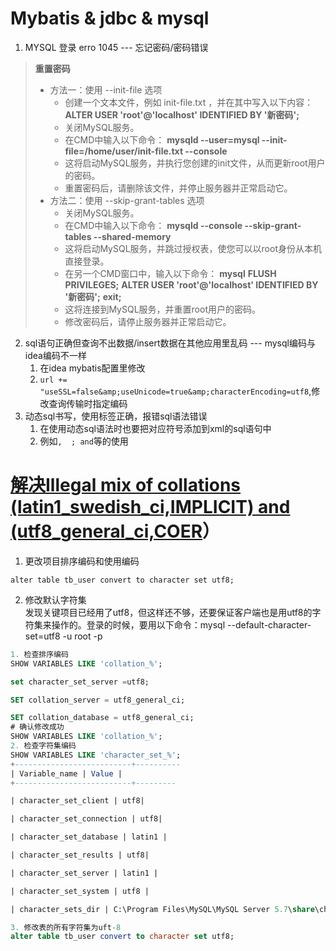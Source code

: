 <a name="RrIEy"></a>
# Mybatis & jdbc & mysql
1. MYSQL 登录 erro 1045  --- 忘记密码/密码错误
> **重置密码**
> - 方法一：使用 --init-file 选项
>    - 创建一个文本文件，例如 init-file.txt ，并在其中写入以下内容： **ALTER USER 'root'@'localhost' IDENTIFIED BY '新密码';**
>    - 关闭MySQL服务。
>    - 在CMD中输入以下命令： **mysqld --user=mysql --init-file=/home/user/init-file.txt --console**
>    - 这将启动MySQL服务，并执行您创建的init文件，从而更新root用户的密码。
>    - 重置密码后，请删除该文件，并停止服务器并正常启动它。
> - 方法二：使用 --skip-grant-tables 选项
>    - 关闭MySQL服务。
>    - 在CMD中输入以下命令： **mysqld --console --skip-grant-tables --shared-memory**
>    - 这将启动MySQL服务，并跳过授权表，使您可以以root身份从本机直接登录。
>    - 在另一个CMD窗口中，输入以下命令： **mysql** **FLUSH PRIVILEGES;** **ALTER USER 'root'@'localhost' IDENTIFIED BY '新密码';** **exit;**
>    - 这将连接到MySQL服务，并重置root用户的密码。
>    - 修改密码后，请停止服务器并正常启动它。

2. sql语句正确但查询不出数据/insert数据在其他应用里乱码 --- mysql编码与idea编码不一样
   1. 在idea mybatis配置里修改
   2. `url += "useSSL=false&amp;useUnicode=true&amp;characterEncoding=utf8`,修改查询传输时指定编码
3. 动态sql书写，使用标签正确，报错sql语法错误
   1. 在使用动态sql语法时也要把对应符号添加到xml的sql语句中
   2. 例如`,  ; and`等的使用
<a name="CvvJA"></a>
# [解决Illegal mix of collations (latin1_swedish_ci,IMPLICIT) and (utf8_general_ci,COER](https://www.cnblogs.com/zjoch/p/5526969.html)）

1. 更改项目排序编码和使用编码

`alter table tb_user convert to character set utf8;`

2. 修改默认字符集<br />发现关键项目已经用了utf8，但这样还不够，还要保证客户端也是用utf8的字符集来操作的。登录的时候，要用以下命令：mysql --default-character-set=utf8 -u root -p
```sql
1. 检查排序编码
SHOW VARIABLES LIKE 'collation_%';

set character_set_server =utf8;

SET collation_server = utf8_general_ci;

SET collation_database = utf8_general_ci;
# 确认修改成功
SHOW VARIABLES LIKE 'collation_%';
2. 检查字符集编码
SHOW VARIABLES LIKE 'character_set_%';
+--------------------------+----------
| Variable_name | Value |
+--------------------------+---------

| character_set_client | utf8|

| character_set_connection | utf8|

| character_set_database | latin1 |

| character_set_results | utf8|

| character_set_server | latin1 |

| character_set_system | utf8 |

| character_sets_dir | C:\Program Files\MySQL\MySQL Server 5.7\share\charsets\

3. 修改表的所有字符集为uft-8
alter table tb_user convert to character set utf8;
```
